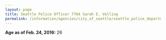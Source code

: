 ```yaml
---
layout: page
title: Seattle Police Officer 7784 Sarah E. Velling
permalink: /information/agencies/city_of_seattle/seattle_police_department/copbook/7784/
---
```


**Age as of Feb. 24, 2016:** 26
